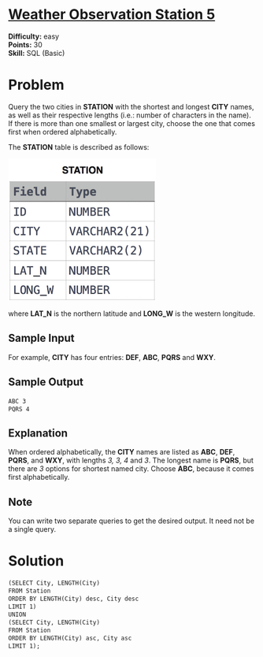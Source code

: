 # [Weather Observation Station 5](https://www.hackerrank.com/challenges/weather-observation-station-5/problem)

**Difficulty:** easy
</br>**Points:** 30
</br>**Skill:** SQL (Basic)

# Problem
Query the two cities in **STATION** with the shortest and longest **CITY** names, as well as their respective lengths (i.e.: number of characters in the name). 
If there is more than one smallest or largest city, choose the one that comes first when ordered alphabetically.

The **STATION** table is described as follows:

![Station.png](attachments%2FStation.png)

where **LAT_N** is the northern latitude and **LONG_W** is the western longitude.

## Sample Input

For example, **CITY** has four entries: **DEF**, **ABC**, **PQRS** and **WXY**.

## Sample Output
````mysql
ABC 3
PQRS 4
````

## Explanation

When ordered alphabetically, the **CITY** names are listed as **ABC**, **DEF**, **PQRS**, and **WXY**, with lengths _3, 3, 4_
and _3_. The longest name is **PQRS**, but there are _3_ options for shortest named city. Choose **ABC**, because it comes first alphabetically.

## Note
You can write two separate queries to get the desired output. It need not be a single query.

# Solution
````mysql
(SELECT City, LENGTH(City)
FROM Station
ORDER BY LENGTH(City) desc, City desc
LIMIT 1)
UNION
(SELECT City, LENGTH(City)
FROM Station
ORDER BY LENGTH(City) asc, City asc 
LIMIT 1);
````